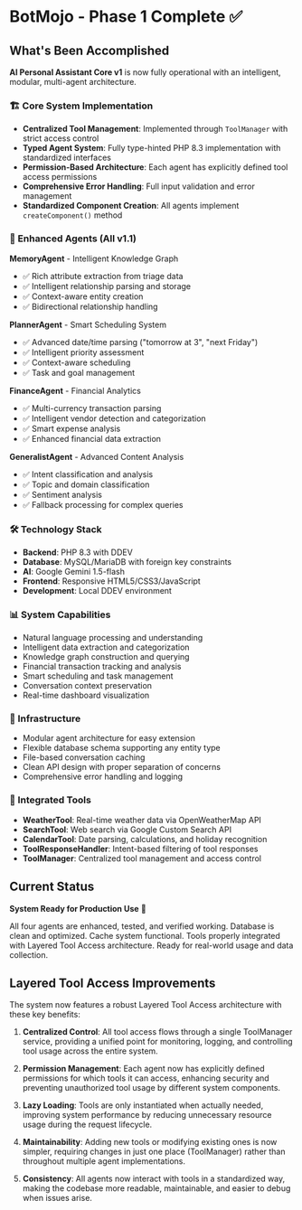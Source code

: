 # BotMojo - Phase 1 Complete ✅

## What's Been Accomplished

**AI Personal Assistant Core v1** is now fully operational with an intelligent, modular, multi-agent architecture.

### 🏗️ Core System Implementation
- **Centralized Tool Management**: Implemented through `ToolManager` with strict access control
- **Typed Agent System**: Fully type-hinted PHP 8.3 implementation with standardized interfaces
- **Permission-Based Architecture**: Each agent has explicitly defined tool access permissions
- **Comprehensive Error Handling**: Full input validation and error management
- **Standardized Component Creation**: All agents implement `createComponent()` method

### 🤖 Enhanced Agents (All v1.1)

**MemoryAgent** - Intelligent Knowledge Graph
- ✅ Rich attribute extraction from triage data
- ✅ Intelligent relationship parsing and storage
- ✅ Context-aware entity creation
- ✅ Bidirectional relationship handling

**PlannerAgent** - Smart Scheduling System
- ✅ Advanced date/time parsing ("tomorrow at 3", "next Friday")
- ✅ Intelligent priority assessment
- ✅ Context-aware scheduling
- ✅ Task and goal management

**FinanceAgent** - Financial Analytics
- ✅ Multi-currency transaction parsing
- ✅ Intelligent vendor detection and categorization
- ✅ Smart expense analysis
- ✅ Enhanced financial data extraction

**GeneralistAgent** - Advanced Content Analysis
- ✅ Intent classification and analysis
- ✅ Topic and domain classification
- ✅ Sentiment analysis
- ✅ Fallback processing for complex queries

### 🛠️ Technology Stack
- **Backend**: PHP 8.3 with DDEV
- **Database**: MySQL/MariaDB with foreign key constraints
- **AI**: Google Gemini 1.5-flash
- **Frontend**: Responsive HTML5/CSS3/JavaScript
- **Development**: Local DDEV environment

### 📊 System Capabilities
- Natural language processing and understanding
- Intelligent data extraction and categorization
- Knowledge graph construction and querying
- Financial transaction tracking and analysis
- Smart scheduling and task management
- Conversation context preservation
- Real-time dashboard visualization

### 🔧 Infrastructure
- Modular agent architecture for easy extension
- Flexible database schema supporting any entity type
- File-based conversation caching
- Clean API design with proper separation of concerns
- Comprehensive error handling and logging

### 🔌 Integrated Tools
- **WeatherTool**: Real-time weather data via OpenWeatherMap API
- **SearchTool**: Web search via Google Custom Search API
- **CalendarTool**: Date parsing, calculations, and holiday recognition
- **ToolResponseHandler**: Intent-based filtering of tool responses
- **ToolManager**: Centralized tool management and access control

## Current Status
**System Ready for Production Use** 🚀

All four agents are enhanced, tested, and verified working. Database is clean and optimized. Cache system functional. Tools properly integrated with Layered Tool Access architecture. Ready for real-world usage and data collection.

## Layered Tool Access Improvements
The system now features a robust Layered Tool Access architecture with these key benefits:

1. **Centralized Control**: All tool access flows through a single ToolManager service, providing a unified point for monitoring, logging, and controlling tool usage across the entire system.

2. **Permission Management**: Each agent now has explicitly defined permissions for which tools it can access, enhancing security and preventing unauthorized tool usage by different system components.

3. **Lazy Loading**: Tools are only instantiated when actually needed, improving system performance by reducing unnecessary resource usage during the request lifecycle.

4. **Maintainability**: Adding new tools or modifying existing ones is now simpler, requiring changes in just one place (ToolManager) rather than throughout multiple agent implementations.

5. **Consistency**: All agents now interact with tools in a standardized way, making the codebase more readable, maintainable, and easier to debug when issues arise.
